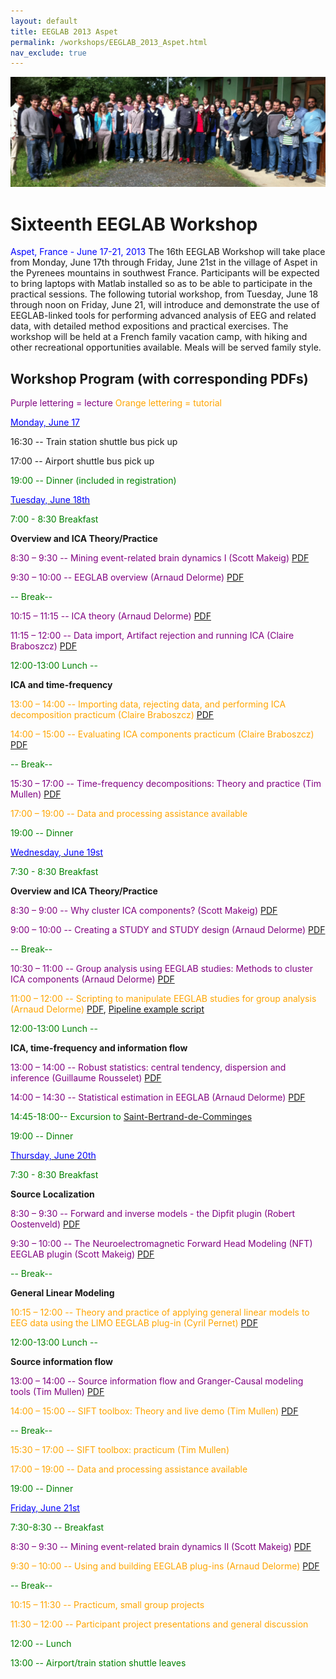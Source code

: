 ```yaml
---
layout: default
title: EEGLAB 2013 Aspet
permalink: /workshops/EEGLAB_2013_Aspet.html
nav_exclude: true
---
```


![700px\|thumb\|center](/assets/images/Group_picture_aspet2013.png)

Sixteenth EEGLAB Workshop
=========================

<span style="color: blue">Aspet, France - June 17-21, 2013</span>
The 16th EEGLAB Workshop will take place from Monday, June 17th through
Friday, June 21st in the village of Aspet in the Pyrenees mountains in
southwest France. Participants will be expected to bring laptops with
Matlab installed so as to be able to participate in the practical
sessions. The following tutorial workshop, from Tuesday, June 18 through
noon on Friday, June 21, will introduce and demonstrate the use of
EEGLAB-linked tools for performing advanced analysis of EEG and related
data, with detailed method expositions and practical exercises. The
workshop will be held at a French family vacation camp, with hiking and
other recreational opportunities available. Meals will be served family
style.


Workshop Program (with corresponding PDFs)
------------------------------------------

<span style="color: purple">Purple lettering = lecture</span>
<span style="color: orange">Orange lettering = tutorial</span>

<u><span style="color: blue">Monday, June 17</span></u>


16:30 -- Train station shuttle bus pick up

17:00 -- Airport shuttle bus pick up

<font color = green>


19:00 -- Dinner (included in registration)</font>

<u><span style="color: blue">Tuesday, June 18th</span></u>


<span style="color: green">7:00 - 8:30 Breakfast</span>

<!-- -->


**Overview and ICA Theory/Practice**


<span style="color: purple">8:30 – 9:30 -- Mining event-related brain dynamics I (Scott Makeig)</span> [PDF](https://sccn.ucsd.edu/githubwiki/files/makeig_eeglab_aspeti3_i.pdf)

<span style="color: purple">9:30 – 10:00 -- EEGLAB overview (Arnaud Delorme)</span> [PDF](https://sccn.ucsd.edu/githubwiki/files/eeglab2013_ad_eeglab_overview.pdf)

<span style="color: green">-- Break--</span>

<span style="color: purple">10:15 – 11:15 -- ICA theory (Arnaud Delorme)</span> [PDF](https://sccn.ucsd.edu/githubwiki/files/eeglab2013_ad_lecture_ica.pdf)

<span style="color: purple">11:15 – 12:00 -- Data import, Artifact rejection and running ICA (Claire Braboszcz)</span> [PDF](https://sccn.ucsd.edu/githubwiki/files/eeglab2013_cb_artifact_and_ica.pdf)
<!-- -->


<span style="color: green">12:00-13:00 Lunch --</span>

<!-- -->


**ICA and time-frequency**


<span style="color: orange">13:00 – 14:00 -- Importing data, rejecting data, and performing ICA decomposition practicum (Claire Braboszcz)</span> [PDF](https://sccn.ucsd.edu/githubwiki/files/eeglab2013_cb_evaluation_ica.pdf)

<span style="color: orange">14:00 – 15:00 -- Evaluating ICA components practicum (Claire Braboszcz)</span> [PDF](https://sccn.ucsd.edu/githubwiki/files/eeglab2013_cb_evaluation_ica.pdf)

<span style="color: green">-- Break--</span>

<span style="color: purple">15:30 – 17:00 -- Time-frequency decompositions: Theory and practice (Tim Mullen)</span> [PDF](https://sccn.ucsd.edu/githubwiki/files/eeglab2013_time_frequency_analysis.pdf)
<!-- -->



<span style="color: orange">17:00 – 19:00 -- Data and processing assistance available</span>

<!-- -->


<span style="color: green">19:00 -- Dinner</span>

<u><span style="color: blue">Wednesday, June 19st</span></u>


<span style="color: green">7:30 - 8:30 Breakfast</span>

<!-- -->


**Overview and ICA Theory/Practice**


<span style="color: purple">8:30 – 9:00 -- Why cluster ICA components? (Scott Makeig)</span> [PDF](https://sccn.ucsd.edu/githubwiki/files/makeig_eeglab_aspet13_clustering.pdf)

<span style="color: purple">9:00 – 10:00 -- Creating a STUDY and STUDY design (Arnaud Delorme)</span> [PDF](https://sccn.ucsd.edu/githubwiki/files/eeglab2013_ad_study_design.pdf)

<span style="color: green">-- Break--</span>

<span style="color: purple">10:30 – 11:00 -- Group analysis using EEGLAB studies: Methods to cluster ICA components (Arnaud Delorme)</span> [PDF](https://sccn.ucsd.edu/githubwiki/files/eeglab2013_ad_study_clustering.pdf)

<span style="color: orange">11:00 – 12:00 -- Scripting to manipulate EEGLAB studies for group analysis (Arnaud Delorme)</span> [PDF](https://sccn.ucsd.edu/githubwiki/files/eeglab2013_ad_study_advanced_and_scripts.pdf), [Pipeline example script](https://sccn.ucsd.edu/githubwiki/files/eeglab_pipeline.zip)
<!-- -->


<span style="color: green">12:00-13:00 Lunch --</span>

<!-- -->


**ICA, time-frequency and information flow**


<span style="color: purple">13:00 – 14:00 -- Robust statistics: central tendency, dispersion and inference (Guillaume Rousselet)</span> [PDF](https://sccn.ucsd.edu/githubwiki/files/eeglab2013_statistics_rousselet.pdf)

<span style="color: purple">14:00 – 14:30 -- Statistical estimation in EEGLAB (Arnaud Delorme)</span> [PDF](https://sccn.ucsd.edu/githubwiki/files/eeglab2013_ad_study_plot_stats.pdf)


<span style="color: green">14:45-18:00-- Excursion to [Saint-Bertrand-de-Comminges](http://en.wikipedia.org/wiki/Saint-Bertrand-de-Comminges)</span>



<span style="color: green">19:00 -- Dinner</span>

<u><span style="color: blue">Thursday, June 20th</span></u>


<span style="color: green">7:30 - 8:30 Breakfast</span>

<!-- -->


**Source Localization**


<span style="color: purple">8:30 – 9:30 -- Forward and inverse models - the Dipfit plugin (Robert Oostenveld)</span> [PDF](https://sccn.ucsd.edu/githubwiki/files/eeglab2013_ad_oostenveld.pdf)

<span style="color: purple">9:30 – 10:00 -- The Neuroelectromagnetic Forward Head Modeling (NFT) EEGLAB plugin (Scott Makeig)</span> [PDF](https://sccn.ucsd.edu/githubwiki/files/nftetc_aspet13.pdf)




<span style="color: green">-- Break--</span>

<!-- -->


**General Linear Modeling**


<span style="color: orange">10:15 – 12:00 -- Theory and practice of applying general linear models to EEG data using the LIMO EEGLAB plug-in (Cyril Pernet)</span> [PDF](https://sccn.ucsd.edu/githubwiki/files/limo_aspet_2013.pdf)
<!-- -->


<span style="color: green">12:00-13:00 Lunch --</span>

<!-- -->


**Source information flow**


<span style="color: purple">13:00 – 14:00 -- Source information flow and Granger-Causal modeling tools (Tim Mullen)</span> [PDF](https://sccn.ucsd.edu/githubwiki/files/eeglab2013_sift_lecture.pdf)

<span style="color: orange">14:00 – 15:00 -- SIFT toolbox: Theory and live demo (Tim Mullen)</span> [PDF](https://sccn.ucsd.edu/githubwiki/files/eeglab2013_sift_practicum.pdf)

<span style="color: green">-- Break--</span>

<span style="color: orange">15:30 – 17:00 -- SIFT toolbox: practicum (Tim Mullen)</span>

<!-- -->



<span style="color: orange">17:00 – 19:00 -- Data and processing assistance available</span>

<!-- -->


<span style="color: green">19:00 -- Dinner </span>


<u><span style="color: blue">Friday, June 21st</span></u>


<span style="color: green">7:30-8:30 -- Breakfast</span>

<!-- -->



<span style="color: purple">8:30 – 9:30 -- Mining event-related brain dynamics II (Scott Makeig)</span> [PDF](https://sccn.ucsd.edu/githubwiki/files/eeglab2013_sm_miningii.pdf)

<span style="color: orange">9:30 – 10:00 -- Using and building EEGLAB plug-ins (Arnaud Delorme)</span> [PDF](https://sccn.ucsd.edu/githubwiki/files/eeglab2013_ad_eeglab_plugins.pdf)
<!-- -->



<span style="color: green">-- Break--</span>

<!-- -->



<span style="color: orange">10:15 – 11:30 -- Practicum, small group projects</span>

<span style="color: orange">11:30 – 12:00 -- Participant project presentations and general discussion</span>

<!-- -->


<span style="color: green">12:00 -- Lunch</span>

<!-- -->


<span style="color: green">13:00 -- Airport/train station shuttle leaves</span>
